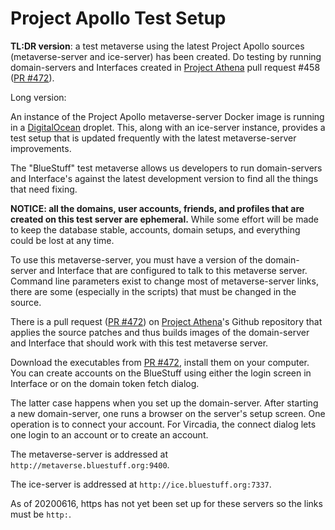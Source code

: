 # Project Apollo Test Setup

**TL:DR version**: a test metaverse using the latest Project Apollo
sources (metaverse-server and ice-server) has been created.
Do testing by running domain-servers
and Interfaces created in [Project Athena] pull request #458 ([PR #472]).

Long version:

An instance of the Project Apollo metaverse-server Docker image
is running in a [DigitalOcean] droplet.
This, along with an ice-server instance,
provides a test setup that is updated frequently with the
latest metaverse-server improvements.

The "BlueStuff" test metaverse allows us developers to
run domain-servers and Interface's against the latest development
version to find all the things that need fixing.

**NOTICE: all the domains, user accounts, friends, and profiles that
are created on this test server are ephemeral.**
While some effort
will be made to keep the database stable, accounts, domain setups,
and everything could be lost at any time.

To use this metaverse-server, you must have a version of
the domain-server and Interface that are configured to talk to
this metaverse server.
Command line parameters exist to change most of metaverse-server
links, there are some (especially in the scripts) that must
be changed in the source.

There is a pull request ([PR #472]) on [Project Athena]'s Github
repository that applies the source patches and thus builds
images of the domain-server and Interface that should work
with this test metaverse server.

Download the executables from [PR #472], install them on
your computer. You can create accounts on the BlueStuff
using either the login screen in Interface or on the domain
token fetch dialog.

The latter case happens when you set up the domain-server.
After starting a new domain-server, one runs a browser on the
server's setup screen. One operation is to connect your account.
For Vircadia, the connect dialog lets one login to an account
or to create an account.


The metaverse-server is addressed at `http://metaverse.bluestuff.org:9400`.

The ice-server is addressed at `http://ice.bluestuff.org:7337`.

As of 20200616, https has not yet been set up for these servers so
the links must be `http:`.


[Project Athena]: https://github.com/kasenvr/project-athena
[vircadia-builder]: https://github.com/kasenvr/vircadia-builder
[Docker]: https://docker.io/
[DigitalOcean]: https://DigitalOcean.com/
[Running Docker Image]: ./RunningDockerImage.md
[PR #472]: https://github.com/kasenvr/project-athena/pull/472
